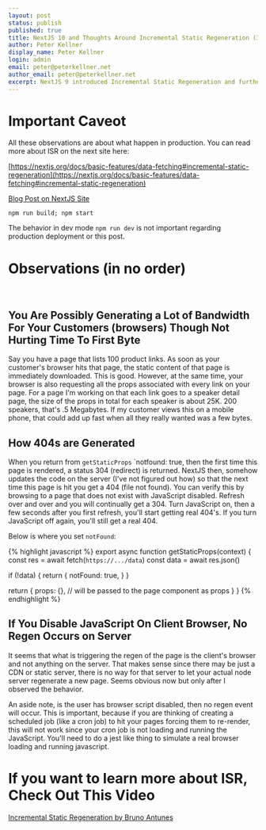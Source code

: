 ```yaml
---
layout: post
status: publish
published: true
title: NextJS 10 and Thoughts Around Incremental Static Regeneration (ISR)
author: Peter Kellner
display_name: Peter Kellner
login: admin
email: peter@peterkellner.net
author_email: peter@peterkellner.net
excerpt: NextJS 9 introduced Incremental Static Regeneration and further refined it in NextJS 10.  There is a lot to it's subtle behavior and I'm writing some notes about there here that I've found are not documented yet.
---
```


# Important Caveot

All these observations are about what happen in production.  You can read more about ISR on the next site here:

[https://nextjs.org/docs/basic-features/data-fetching#incremental-static-regeneration](https://nextjs.org/docs/basic-features/data-fetching#incremental-static-regeneration)

[Blog Post on NextJS Site](https://nextjs.org/blog/next-9-4)

`npm run build; npm start`

The behavior in dev mode `npm run dev` is not important regarding production deployment or this post.  

# Observations (in no order)

<br/>

## You Are Possibly Generating a Lot of Bandwidth For Your Customers (browsers) Though Not Hurting Time To First Byte

Say you have a page that lists 100 product links.  As soon as your customer's browser hits that page, the static content of that page is immediately downloaded.  This is good.
However, at the same time, your browser is also requesting all the props associated with every link on your page.  For a page I'm working on that each link goes to a speaker detail page, the size of the
props in total for each speaker is about 25K.  200 speakers, that's .5 Megabytes. If my customer views this on a mobile phone, that could add up fast when all they really wanted was a few bytes.


## How 404s are Generated


When you return from `getStaticProps` `notfound: true, then the first time this page is rendered, a status 304 (redirect) is returned. NextJS then,
somehow updates the code on the server (I've not figured out how) so that the next time this page is hit you get a 404 (file not found).  You can
verify this by browsing to a page that does not exist with JavaScript disabled.  Refresh over and over and you will continually get a 304.  Turn JavaScript on,
then a few seconds after you first refresh, you'll start getting real 404's.  If you turn JavaScript off again, you'll still get a real 404.

Below is where you set `notFound`:

{% highlight javascript %}
export async function getStaticProps(context) {
  const res = await fetch(`https://.../data`)
  const data = await res.json()

  if (!data) {
    return {
      notFound: true,
    }
  }

  return {
    props: {}, // will be passed to the page component as props
  }
}
  {% endhighlight %}

## If You Disable JavaScript On Client Browser, No Regen Occurs on Server

It seems that what is triggering the regen of the page is the client's browser and not anything on the server.  That makes sense since
there may be just a CDN or static server, there is no way for that server to let your actual node server regenerate a new page. Seems obvious now but
only after I observed the behavior.

An aside note, is the user has browser script disabled, then no regen event will occur.  This is important, because if you are thinking of creating
a scheduled job (like a cron job) to hit your pages forcing them to re-render, this will not work since your cron job is not loading and running the JavaScript.
You'll need to do a jest like thing to simulate a real browser loading and running javascript.


# If you want to learn more about ISR, Check Out This Video

[Incremental Static Regeneration by Bruno Antunes](https://youtu.be/yGuN_9rng6o)
